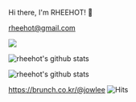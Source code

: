 Hi there, I'm RHEEHOT! 👋

rheehot@gmail.com 

![](https://komarev.com/ghpvc/?username=your-github-username&color=blue)

![rheehot's github stats](https://github-readme-stats.vercel.app/api?username=rheehot&show_icons=true&theme=radical)

![rheehot's github stats](https://github-readme-stats.vercel.app/api?username=rheehot&hide=contribs,prs)

https://brunch.co.kr/@jowlee 
![Hits](https://hits.seeyoufarm.com/api/count/incr/badge.svg?url=https://brunch.co.kr/@jowlee)

